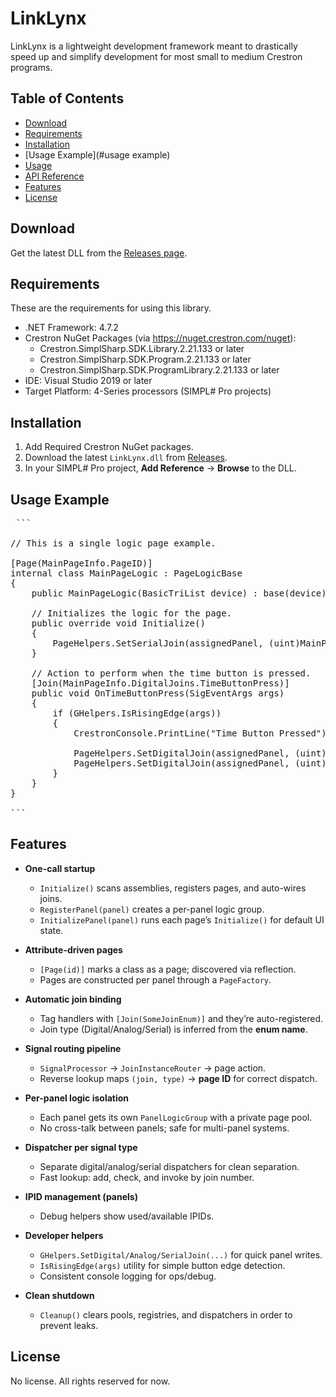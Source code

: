 ﻿# LinkLynx
LinkLynx is a lightweight development framework meant to drastically speed up and simplify development for most small to medium Crestron programs.

## Table of Contents
- [Download](#download)
- [Requirements](#dequirements)
- [Installation](#installation)
- [Usage Example](#usage example)
- [Usage](docs/Usage.md)
- [API Reference](docs/API.md)
- [Features](#features)
- [License](#license)


## Download
Get the latest DLL from the [Releases page](https://github.com/MithrilComputer/LinkLynx/releases/latest).


## Requirements
These are the requirements for using this library.
- .NET Framework: 4.7.2
- Crestron NuGet Packages (via https://nuget.crestron.com/nuget):
	- Crestron.SimplSharp.SDK.Library.2.21.133 or later
	- Crestron.SimplSharp.SDK.Program.2.21.133 or later
	- Crestron.SimplSharp.SDK.ProgramLibrary.2.21.133 or later
- IDE: Visual Studio 2019 or later
- Target Platform: 4-Series processors (SIMPL# Pro projects)


## Installation
1. Add Required Crestron NuGet packages.
2. Download the latest `LinkLynx.dll` from [Releases](#download).
3. In your SIMPL# Pro project, **Add Reference** → **Browse** to the DLL.


## Usage Example

<pre> ```

// This is a single logic page example.

[Page(MainPageInfo.PageID)]
internal class MainPageLogic : PageLogicBase
{
    public MainPageLogic(BasicTriList device) : base(device) { }

    // Initializes the logic for the page.
    public override void Initialize()
    {
        PageHelpers.SetSerialJoin(assignedPanel, (uint)MainPageInfo.SerialJoins.FormattedTextBoxValue, "Hello World!"); // Set the output serial to the input
    }

    // Action to perform when the time button is pressed.
    [Join(MainPageInfo.DigitalJoins.TimeButtonPress)]
    public void OnTimeButtonPress(SigEventArgs args)
    {
        if (GHelpers.IsRisingEdge(args))
        {
            CrestronConsole.PrintLine("Time Button Pressed");

            PageHelpers.SetDigitalJoin(assignedPanel, (uint)MainPageInfo.DigitalJoins.TimeButtonEnable, false);
            PageHelpers.SetDigitalJoin(assignedPanel, (uint)MainPageInfo.DigitalJoins.DateAndTimeWidgetVisibility, true);
        }
    }
}

``` </pre>

## Features
- **One-call startup**
  - `Initialize()` scans assemblies, registers pages, and auto-wires joins.
  - `RegisterPanel(panel)` creates a per-panel logic group.
  - `InitializePanel(panel)` runs each page’s `Initialize()` for default UI state.

- **Attribute-driven pages**
  - `[Page(id)]` marks a class as a page; discovered via reflection.
  - Pages are constructed per panel through a `PageFactory`.

- **Automatic join binding**
  - Tag handlers with `[Join(SomeJoinEnum)]` and they’re auto-registered.
  - Join type (Digital/Analog/Serial) is inferred from the **enum name**.

- **Signal routing pipeline**
  - `SignalProcessor` → `JoinInstanceRouter` → page action.
  - Reverse lookup maps `(join, type)` → **page ID** for correct dispatch.

- **Per-panel logic isolation**
  - Each panel gets its own `PanelLogicGroup` with a private page pool.
  - No cross-talk between panels; safe for multi-panel systems.

- **Dispatcher per signal type**
  - Separate digital/analog/serial dispatchers for clean separation.
  - Fast lookup: add, check, and invoke by join number.

- **IPID management (panels)**
  - Debug helpers show used/available IPIDs.

- **Developer helpers**
  - `GHelpers.SetDigital/Analog/SerialJoin(...)` for quick panel writes.
  - `IsRisingEdge(args)` utility for simple button edge detection.
  - Consistent console logging for ops/debug.

- **Clean shutdown**
  - `Cleanup()` clears pools, registries, and dispatchers in order to prevent leaks.

## License

No license. All rights reserved for now.